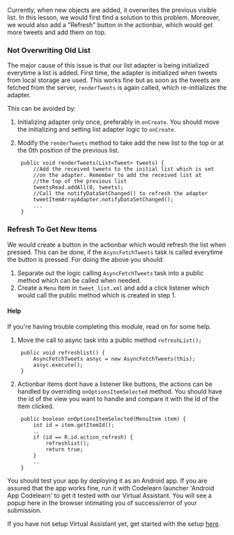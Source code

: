 Currently, when new objects are added, it overwrites the previous visible list. In this lesson, we would first find a solution to this problem. Moreover, we would also add a "Refresh" button in the actionbar, which would get more tweets and add them on top.

### Not Overwriting Old List

The major cause of this issue is that our list adapter is being initialized everytime a list is added. First time, the adapter is initialized when tweets from local storage are used. This works fine but as soon as the tweets are fetched from the server, `renderTweets` is again called, which re-initializes the adapter.

This can be avoided by:

1. Initializing adapter only once, preferably in `onCreate`. You should move the initializing and setting list adapter logic to `onCreate`.

2. Modify the `renderTweets` method to take add the new list to the top or at the 0th position of the previous list. 

	    public void renderTweets(List<Tweet> tweets) {
			//Add the received tweets to the initial list which is set
			//on the adapter. Remember to add the received list at 
			//the top of the previous list
    		tweetsRead.addAll(0, tweets);
			//Call the notifyDataSetChanged() to refresh the adapter
    		tweetItemArrayAdapter.notifyDataSetChanged();
    		...
    	}
	

### Refresh To Get New Items

We would create a button in the actionbar which would refresh the list when pressed. This can be done, if the `AsyncFetchTweets` task is called everytime the button is pressed. For doing the above you should:

1. Separate out the logic calling `AsyncFetchTweets` task into a public method which can be called when needed.
2. Create a `Menu` item in `tweet_list.xml` and add a click listener which would call the public method which is created in step 1.


#### Help

If you're having trouble completing this module, read on for some help.

1. Move the call to async task into a public method `refreshList();`

	    public void refreshlist() {
    		AsyncFetchTweets asnyc = new AsyncFetchTweets(this);
    		asnyc.execute();
    	}
2. Actionbar items dont have a listener like buttons, the actions can be handled by overriding `onOptionsItemSelected` method. You should have the id of the view you want to handle and compare it with the Id of the item clicked.

    	public boolean onOptionsItemSelected(MenuItem item) {
    		int id = item.getItemId();
			..
    		if (id == R.id.action_refresh) {
    			refreshlist();
    			return true;
    		}
			..
    	}


You should test your app by deploying it as an Android app. If you are assured that the app works fine, run it with Codelearn launcher 'Android App Codelearn' to get it tested with our Virtual Assistant. You will see a popup here in the browser intimating you of success/error of your submission.

If you have not setup Virtual Assistant yet, get started with the setup [here](http://www.codelearn.org/android-tutorial/twitter/10/setup/setup-virtual-assistant).